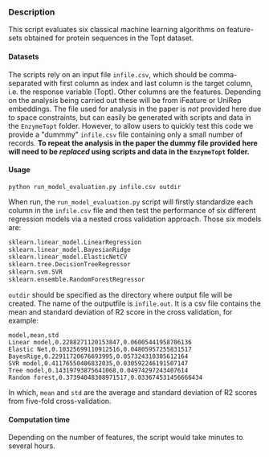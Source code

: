 ### Description
This script evaluates six classical machine learning algorithms on feature-sets obtained for protein sequences in the Topt dataset.


#### Datasets
The scripts rely on an input file `infile.csv`, which should be comma-separated with first column as index and last column is the target column, i.e. the response variable (Topt). Other columns are the features. Depending on the analysis being carried out these will be from iFeature or UniRep embeddings. The file used for analysis in the paper is *not* provided here due to space constraints, but can easily be generated with scripts and data in the `EnzymeTopt` folder. However, to allow users to quickly test this code we provide a "dummmy" `infile.csv` file containing only a small number of records. **To repeat the analysis in the paper the dummy file provided here will need to be *replaced* using scripts and data in the `EnzymeTopt` folder.**

#### Usage
```
python run_model_evaluation.py infile.csv outdir
```

When run, the `run_model_evaluation.py` script will firstly standardize each column in the `infile.csv` file and then test the performance of six different regression models via a nested cross validation approach. Those six models are:

```python
sklearn.linear_model.LinearRegression
sklearn.linear_model.BayesianRidge
sklearn.linear_model.ElasticNetCV
sklearn.tree.DecisionTreeRegressor
sklearn.svm.SVR
sklearn.ensemble.RandomForestRegressor
```

`outdir` should be specified as the directory where output file will be created. The name of the outputfile is `infile.out`. It is a csv file contains the mean and standard deviation of R2 score in the cross validation, for example:
```
model,mean,std
Linear model,0.2288271120153847,0.06005441958706136
Elastic Net,0.10325699110912516,0.04805957255831517
BayesRige,0.22911720676693995,0.057324310305612164
SVR model,0.41176550406832035,0.030592246191507147
Tree model,0.14319793875641068,0.04974297243407614
Random forest,0.37394048308971517,0.033674531456666434
```
In which, `mean` and `std` are the average and standard deviation of R2 scores from five-fold cross-validation.
#### Computation time
Depending on the number of features, the script would take minutes to several hours.

